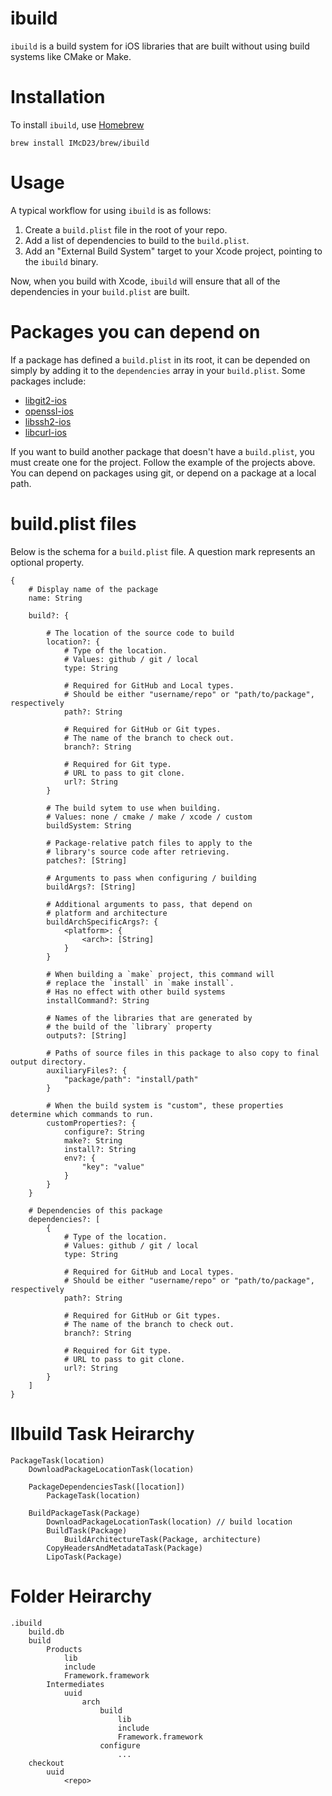 # ibuild

`ibuild` is a build system for iOS libraries that are built without using build systems like CMake or Make.

# Installation
To install `ibuild`, use [Homebrew](https://brew.sh)
```
brew install IMcD23/brew/ibuild
```

# Usage
A typical workflow for using `ibuild` is as follows:
1. Create a `build.plist` file in the root of your repo.
2. Add a list of dependencies to build to the `build.plist`.
3. Add an "External Build System" target to your Xcode project, pointing to the `ibuild` binary.

Now, when you build with Xcode, `ibuild` will ensure that all of the dependencies in your `build.plist` are built.

# Packages you can depend on
If a package has defined a `build.plist` in its root, it can be depended on simply by adding it to the `dependencies` array in your `build.plist`. Some packages include:
- [libgit2-ios](https://github.com/IMcD23/libgit2-ios)
- [openssl-ios](https://github.com/IMcD23/openssl-ios)
- [libssh2-ios](https://github.com/IMcD23/libssh2-ios)
- [libcurl-ios](https://github.com/IMcD23/libcurl-ios)

If you want to build another package that doesn't have a `build.plist`, you must create one for the project. Follow the example of the projects above.
You can depend on packages using git, or depend on a package at a local path.

# build.plist files

Below is the schema for a `build.plist` file. A question mark represents an optional property.

```
{
    # Display name of the package
    name: String

    build?: {

        # The location of the source code to build
        location?: {
            # Type of the location.
            # Values: github / git / local
            type: String

            # Required for GitHub and Local types.
            # Should be either "username/repo" or "path/to/package", respectively
            path?: String

            # Required for GitHub or Git types.
            # The name of the branch to check out.
            branch?: String

            # Required for Git type.
            # URL to pass to git clone.
            url?: String
        }

        # The build sytem to use when building.
        # Values: none / cmake / make / xcode / custom
        buildSystem: String

        # Package-relative patch files to apply to the
        # library's source code after retrieving.
        patches?: [String]

        # Arguments to pass when configuring / building
        buildArgs?: [String]

        # Additional arguments to pass, that depend on
        # platform and architecture
        buildArchSpecificArgs?: {
            <platform>: {
                <arch>: [String]
            }
        }

        # When building a `make` project, this command will
        # replace the `install` in `make install`.
        # Has no effect with other build systems
        installCommand?: String

        # Names of the libraries that are generated by
        # the build of the `library` property
        outputs?: [String]

        # Paths of source files in this package to also copy to final output directory.
        auxiliaryFiles?: {
            "package/path": "install/path"
        }

        # When the build system is "custom", these properties determine which commands to run.
        customProperties?: {
            configure?: String
            make?: String
            install?: String
            env?: {
                "key": "value"
            }
        }
    }

    # Dependencies of this package
    dependencies?: [
        {
            # Type of the location.
            # Values: github / git / local
            type: String

            # Required for GitHub and Local types.
            # Should be either "username/repo" or "path/to/package", respectively
            path?: String

            # Required for GitHub or Git types.
            # The name of the branch to check out.
            branch?: String

            # Required for Git type.
            # URL to pass to git clone.
            url?: String
        }
    ]
}
```

# llbuild Task Heirarchy

```
PackageTask(location)
    DownloadPackageLocationTask(location)

    PackageDependenciesTask([location])
        PackageTask(location)

    BuildPackageTask(Package)
        DownloadPackageLocationTask(location) // build location
        BuildTask(Package)
            BuildArchitectureTask(Package, architecture)
        CopyHeadersAndMetadataTask(Package)
        LipoTask(Package)
```

# Folder Heirarchy

```
.ibuild
    build.db
    build
        Products
            lib
            include
            Framework.framework
        Intermediates
            uuid
                arch
                    build
                        lib
                        include
                        Framework.framework
                    configure
                        ...
    checkout
        uuid
            <repo>
```
